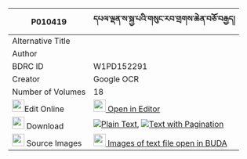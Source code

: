 |P010419|དཔལ་ལྡན་ས་སྐྱ་པའི་གསུང་རབ་གྲགས་ཆེན་བཅོ་བརྒྱད། 
| --- | --- 
|Alternative Title |
|Author | 
|BDRC ID | W1PD152291
|Creator | Google OCR
|Number of Volumes| 18
|<img width="25" src="https://img.icons8.com/color/25/000000/edit-property.png">Edit Online| [<img width="25" src="https://avatars.githubusercontent.com/u/45091458?s=200&v=4"> Open in Editor](http://editor.openpecha.org/P010419)
|<img width="25" src="https://img.icons8.com/fluent/48/000000/download-2.png"/>  Download | [![](https://img.icons8.com/color/20/000000/txt.png)Plain Text](https://github.com/Openpecha/P010419/releases/download/v2/palden_sakyapa_i_sungrab_drakc_plain_P010419.zip), [![](https://img.icons8.com/color/20/000000/txt.png)Text with Pagination](https://github.com/Openpecha/P010419/releases/download/v2/palden_sakyapa_i_sungrab_drakc_pages_P010419.zip)
|<img width="25" src="https://img.icons8.com/plasticine/100/000000/pictures-folder.png"/>  Source Images | [<img width="25" src="https://library.bdrc.io/icons/BUDA-small.svg"> Images of text file open in BUDA](https://library.bdrc.io/show/bdr:W1PD152291)